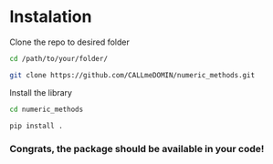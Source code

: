 # Instalation

Clone the repo to desired folder

```bash
cd /path/to/your/folder/

git clone https://github.com/CALLmeDOMIN/numeric_methods.git
```

Install the library

```bash
cd numeric_methods

pip install .
```

### Congrats, the package should be available in your code!